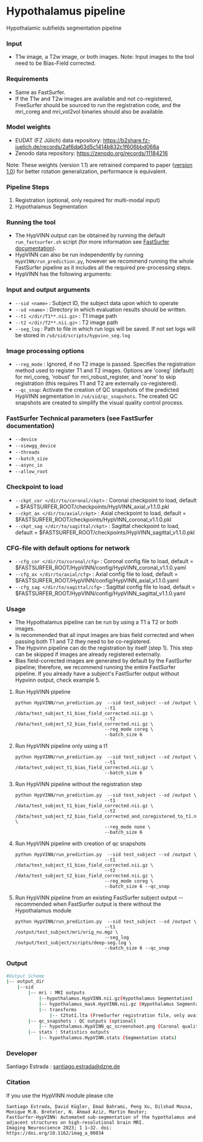 # Hypothalamus pipeline

Hypothalamic subfields segmentation pipeline

### Input
*  T1w image, a T2w image, or both images. Note: Input images to the tool need to be Bias-Field corrected.

### Requirements
* Same as FastSurfer.
* If the T1w and T2w images are available and not co-registered, FreeSurfer should be sourced to run the registration code, and the mri_coreg and mri_vol2vol binaries should also be available.

### Model weights
* EUDAT (FZ Jülich) data repository: https://b2share.fz-juelich.de/records/2af6da63d5c1414b832c1f606bbd068a
* Zenodo data repository: https://zenodo.org/records/11184216

Note: These weights (version 1.1) are retrained compared to paper ([version 1.0](https://b2share.fz-juelich.de/records/27ab0a28c11741558679c819d608f1e7)) for better rotation generalization, performance is equivalent.

### Pipeline Steps
1. Registration (optional, only required for multi-modal input)
2. Hypothalamus Segmentation

### Running the tool
- The HypVINN output can be obtained by running the default  `run_fastsurfer.sh` script (for more information see [FastSurfer documentation](../README.md)).
- HypVINN can also be run independently by running `HypVINN/run_prediction.py`, however we recommend running the whole FastSurfer pipeline as it includes all the required pre-processing steps.
- HypVINN has the following arguments:
### Input and output arguments
 * `--sid <name>` :  Subject ID, the subject data upon which to operate
 * `--sd <name>` : Directory in which evaluation results should be written.
 *  `--t1 </dir/T1**.nii.gz>` : T1 image path
 *  `--t2 </dir/T2**.nii.gz>` : T2 image path
 * `--seg_log` :  Path to file in which run logs will be saved. If not set logs will be stored in `/sd/sid/scripts/hypvinn_seg.log` 
### Image processing options
 * `--reg_mode` :  Ignored, if no T2 image is passed. Specifies the registration method used to register T1 and T2 images. Options are 'coreg' (default) for mri_coreg, 'robust' for mri_robust_register, and 'none' to skip registration (this requires T1 and T2 are externally co-registered).
 * `--qc_snap`: Activate the creation of QC snapshots of the predicted HypVINN segmentation in `/sd/sid/qc_snapshots`. The created QC snapshots are created to simplify the visual quality control process.
###  FastSurfer Technical parameters (see FastSurfer documentation)
 * `--device`
 * `--viewgg_device`
 * `--threads`
 * `--batch_size`
 * `--async_io`
 * `--allow_root`

### Checkpoint to load
 * `--ckpt_cor </dir/to/coronal/ckpt>` : Coronal checkpoint to load, default =  $FASTSURFER_ROOT/checkpoints/HypVINN_axial_v1.1.0.pkl
 * `--ckpt_ax </dir/to/axial/ckpt>` : Axial checkpoint to load, default = $FASTSURFER_ROOT/checkpoints/HypVINN_coronal_v1.1.0.pkl
 * `--ckpt_sag </dir/to/sagittal/ckpt>` : Sagittal checkpoint to load, default = $FASTSURFER_ROOT/checkpoints/HypVINN_sagittal_v1.1.0.pkl

### CFG-file with default options for network
 * `--cfg_cor </dir/to/coronal/cfg>` : Coronal config file to load, default =  $FASTSURFER_ROOT/HypVINN/config/HypVINN_coronal_v1.1.0.yaml
 * `--cfg_ax </dir/to/axial/cfg>` : Axial config file to load, default =  $FASTSURFER_ROOT/HypVINN/config/HypVINN_axial_v1.1.0.yaml
 * `--cfg_sag </dir/to/sagittal/cfg>` : Sagittal config file to load, default =  $FASTSURFER_ROOT/HypVINN/config/HypVINN_sagittal_v1.1.0.yaml

### Usage
- The Hypothalamus pipeline can be run by using a T1 a T2 or both images. 
- Is recommended that all input images are bias field corrected and when passing both T1 and T2 they need to be co-registered. 
- The Hypvinn pipeline can do the registration by itself (step 1). This step can be skipped if images are already registered externally.
- Bias field-corrected images are generated by default by the FastSurfer pipeline; therefore, we recommend running the entire FastSurfer pipeline. If you already have a subject's FastSurfer output without Hypvinn output, check example 5.
1. Run HypVINN pipeline 
    ```
    python HypVINN/run_prediction.py  --sid test_subject --sd /output \
                                     --t1 /data/test_subject_t1_bias_field_corrected.nii.gz \
                                     --t2 /data/test_subject_t2_bias_field_corrected.nii.gz \
                                     --reg_mode coreg \
                                     --batch_size 6
   ```
2. Run HypVINN pipeline only using a t1 
    ```
    python HypVINN/run_prediction.py  --sid test_subject --sd /output \
                                     --t1 /data/test_subject_t1_bias_field_corrected.nii.gz \
                                     --batch_size 6
   ```

3. Run HypVINN pipeline without the registration step
    ```
    python HypVINN/run_prediction.py  --sid test_subject --sd /output \
                                     --t1 /data/test_subject_t1_bias_field_corrected.nii.gz \
                                     --t2 /data/test_subject_t2_bias_field_corrected_and_coregistered_to_t1.nii.gz \
                                     --reg_mode none \
                                     --batch_size 6 
   ```

4. Run HypVINN pipeline with creation of qc snapshots
    ```
    python HypVINN/run_prediction.py  --sid test_subject --sd /output \
                                     --t1 /data/test_subject_t1_bias_field_corrected.nii.gz \
                                     --t2 /data/test_subject_t2_bias_field_corrected.nii.gz \
                                     --reg_mode coreg \
                                     --batch_size 6 --qc_snap
   ```
5. Run HypVINN pipeline from an existing FastSurfer subject output -- recommended when FastSurfer output is there without the Hypothalamus module
    ```
    python HypVINN/run_prediction.py  --sid test_subject --sd /output \
                                     --t1 /output/test_subject/mri/orig_nu.mgz \
                                     --seg_log /output/test_subject/scripts/deep-seg.log \
                                     --batch_size 6 --qc_snap
   ```

### Output
```  bash
#Output Scheme 
|-- output_dir
    |--sid                                 
        |-- mri : MRI outputs
            |--hypothalamus.HypVINN.nii.gz(Hypothalamus Segmentation)
            |-- hypothalamus_mask.HypVINN.nii.gz (Hypothalamus Segmentation Mask)
            |-- transforms
                |-- t2tot1.lta (FreeSurfer registration file, only available if registration is performed)
        |-- qc_snapshots : QC outputs (optional)
            |-- hypothalamus.HypVINN_qc_screenshoot.png (Coronal quality control image)
        |-- stats : Statistics outputs                                                 
            |-- hypothalamus.HypVINN.stats (Segmentation stats)     
 ``` 


### Developer

Santiago Estrada : santiago.estrada@dzne.de

### Citation
If you use the HypVINN module please cite
```
Santiago Estrada, David Kügler, Emad Bahrami, Peng Xu, Dilshad Mousa, Monique M.B. Breteler, N. Ahmad Aziz, Martin Reuter; 
FastSurfer-HypVINN: Automated sub-segmentation of the hypothalamus and adjacent structures on high-resolutional brain MRI. 
Imaging Neuroscience 2023; 1 1–32. doi: https://doi.org/10.1162/imag_a_00034
```
